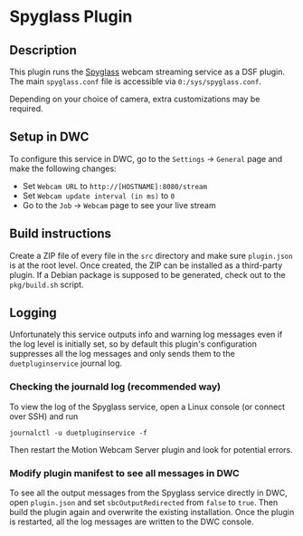 # Spyglass Plugin

## Description

This plugin runs the [Spyglass](https://github.com/roamingthings/spyglass) webcam streaming service as a DSF plugin. The main `spyglass.conf` file is accessible via `0:/sys/spyglass.conf`.

Depending on your choice of camera, extra customizations may be required.

## Setup in DWC

To configure this service in DWC, go to the `Settings` -> `General` page and make the following changes:

- Set `Webcam URL` to `http://[HOSTNAME]:8080/stream`
- Set `Webcam update interval (in ms)` to `0`
- Go to the `Job` -> `Webcam` page to see your live stream

## Build instructions

Create a ZIP file of every file in the `src` directory and make sure `plugin.json` is at the root level. Once created, the ZIP can be installed as a third-party plugin.
If a Debian package is supposed to be generated, check out to the `pkg/build.sh` script.

## Logging

Unfortunately this service outputs info and warning log messages even if the log level is initially set, so by default this plugin's configuration suppresses all the log messages and only sends them to the `duetpluginservice` journal log.

### Checking the journald log (recommended way)

To view the log of the Spyglass service, open a Linux console (or connect over SSH) and run

```
journalctl -u duetpluginservice -f
```

Then restart the Motion Webcam Server plugin and look for potential errors.


### Modify plugin manifest to see all messages in DWC

To see all the output messages from the Spyglass service directly in DWC, open `plugin.json` and set `sbcOutputRedirected` from `false` to `true`. Then build the plugin again and overwrite the existing installation.
Once the plugin is restarted, all the log messages are written to the DWC console.

